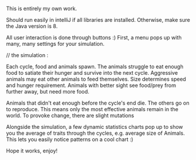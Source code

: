 This is entirely my own work.

Should run easily in intelliJ if all libraries are installed.
Otherwise, make sure the Java version is 8.

All user interaction is done through buttons :)
First, a menu pops up with many, many settings for your simulation.

// the simulation :

Each cycle, food and animals spawn.
The animals struggle to eat enough food to satiate their hunger and survive into the next cycle.
Aggressive animals may eat other animals to feed themselves.
Size determines speed and hunger requirement.
Animals with better sight see food/prey from further away, but need more food.

Animals that didn't eat enough before the cycle's end die.
The others go on to reproduce.
This means only the most effective animals remain in the world.
To provoke change, there are slight mutations

Alongside the simulation, a few dynamic statistics charts pop up to show you the average of traits through the cycles,
e.g. average size of Animals. This lets you easily notice patterns on a cool chart :)

Hope it works, enjoy!
